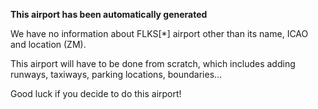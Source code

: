 **This airport has been automatically generated**

We have no information about FLKS[*] airport other than its name, ICAO and location (ZM).

This airport will have to be done from scratch, which includes adding runways, taxiways, parking locations, boundaries...

Good luck if you decide to do this airport!